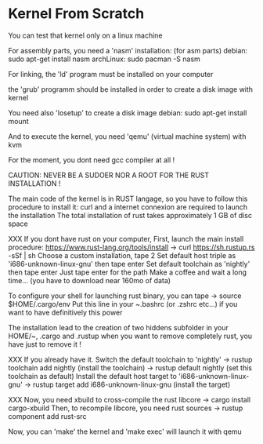 # Kernel From Scratch

You can test that kernel only on a linux machine

For assembly parts, you need a 'nasm' installation: (for asm parts)
debian: sudo apt-get install nasm
archLinux: sudo pacman -S nasm

For linking, the 'ld' program must be installed on your computer

the 'grub' programm should be installed in order to create a disk image with kernel

You need also 'losetup' to create a disk image
debian: sudo apt-get install mount

And to execute the kernel, you need 'qemu' (virtual machine system) with kvm

For the moment, you dont need gcc compiler at all !

CAUTION: NEVER BE A SUDOER NOR A ROOT FOR THE RUST INSTALLATION !

The main code of the kernel is in RUST langage, so you have to follow this procedure to install it:
curl and a internet connexion are required to launch the installation
The total installation of rust takes approximately 1 GB of disc space

XXX If you dont have rust on your computer,
First, launch the main install procedure: https://www.rust-lang.org/tools/install
-> curl https://sh.rustup.rs -sSf | sh
Choose a custom installation, tape 2
Set default host triple as 'i686-unknown-linux-gnu' then tape enter
Set default toolchain as 'nightly' then tape enter
Just tape enter for the path
Make a coffee and wait a long time... (you have to download near 160mo of data)

To configure your shell for launching rust binary, you can tape
-> source $HOME/.cargo/env
Put this line in your ~.bashrc (or .zshrc etc...) if you want to have definitively this power

The installation lead to the creation of two hiddens subfolder in your HOME/~, .cargo and .rustup
when you want to remove completely rust, you have just to remove it !

XXX If you already have it.
Switch the default toolchain to 'nightly'
-> rustup toolchain add nightly (install the toolchain)
-> rustup default nightly (set this toolchain as default)
Install the default host target to 'i686-unknown-linux-gnu'
-> rustup target add i686-unknown-linux-gnu (install the target)

XXX Now, you need xbuild to cross-compile the rust libcore
-> cargo install cargo-xbuild
Then, to recompile libcore, you need rust sources
-> rustup component add rust-src

Now, you can 'make' the kernel
and 'make exec' will launch it with qemu
